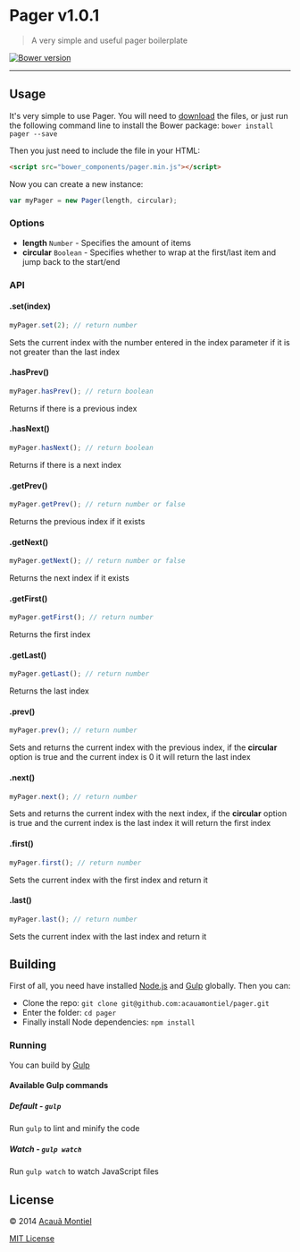 Pager v1.0.1
============

> A very simple and useful pager boilerplate

[![Bower version](https://badge.fury.io/bo/pager.svg)](http://badge.fury.io/bo/pager)

---


Usage
-----

It's very simple to use Pager. You will need to [download](https://github.com/acauamontiel/pager/archive/master.zip) the files, or just run the following command line to install the Bower package: `bower install pager --save`

Then you just need to include the file in your HTML:

```html
<script src="bower_components/pager.min.js"></script>
```

Now you can create a new instance:

```javascript
var myPager = new Pager(length, circular);
```

### Options

* **length** `Number` - Specifies the amount of items
* **circular** `Boolean` - Specifies whether to wrap at the first/last item and jump back to the start/end


### API

#### .set(index)

```javascript
myPager.set(2); // return number
```

Sets the current index with the number entered in the index parameter if it is not greater than the last index


#### .hasPrev()

```javascript
myPager.hasPrev(); // return boolean
```

Returns if there is a previous index


#### .hasNext()

```javascript
myPager.hasNext(); // return boolean
```

Returns if there is a next index


#### .getPrev()

```javascript
myPager.getPrev(); // return number or false
```

Returns the previous index if it exists


#### .getNext()

```javascript
myPager.getNext(); // return number or false
```

Returns the next index if it exists


#### .getFirst()

```javascript
myPager.getFirst(); // return number
```

Returns the first index


#### .getLast()

```javascript
myPager.getLast(); // return number
```

Returns the last index


#### .prev()

```javascript
myPager.prev(); // return number
```

Sets and returns the current index with the previous index, if the **circular** option is true and the current index is 0 it will return the last index


#### .next()

```javascript
myPager.next(); // return number
```

Sets and returns the current index with the next index, if the **circular** option is true and the current index is the last index it will return the first index


#### .first()

```javascript
myPager.first(); // return number
```

Sets the current index with the first index and return it


#### .last()

```javascript
myPager.last(); // return number
```

Sets the current index with the last index and return it


Building
--------

First of all, you need have installed [Node.js](http://nodejs.org/) and [Gulp](http://gulpjs.com) globally.
Then you can:

- Clone the repo: `git clone git@github.com:acauamontiel/pager.git`
- Enter the folder: `cd pager`
- Finally install Node dependencies: `npm install`


### Running

You can build by [Gulp](http://gulpjs.com)


#### Available Gulp commands


##### Default - `gulp`

Run `gulp` to lint and minify the code


##### Watch - `gulp watch`

Run `gulp watch` to watch JavaScript files


License
-------

© 2014 [Acauã Montiel](http://acauamontiel.com.br)

[MIT License](http://acaua.mit-license.org/)
